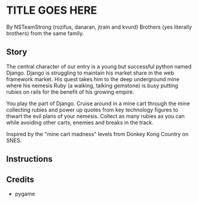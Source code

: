 # TITLE GOES HERE
By NSTeamStrong (rozifus, danaran, jtrain and kvurd)
Brothers (yes literally brothers) from the same family.

## Story
The central character of our entry is a young but successful python named Django. Django is struggling to maintain his market share in the web framework market. His quest takes him to the deep underground mine where his nemesis Ruby (a walking, talking gemstone) is busy putting rubies on rails for the benefit of his growing empire.

You play the part of Django. Cruise around in a mine cart through the mine collecting rubies and power up quotes from key technology figures to thwart the evil plans of your nemesis. Collect as many rubies as you can while avoiding other carts, enemies and breaks in the track.

Inspired by the "mine cart madness" levels from Donkey Kong Country on SNES.

## Instructions

## Credits

- pygame

